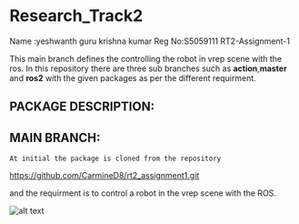 # Research_Track2
Name  :yeshwanth guru krishna kumar
Reg No:S5059111
RT2-Assignment-1


This main branch defines the controlling the robot in vrep scene with the ros.
In this repository there are three sub branches such as **action**,**master** and **ros2** with the given packages as per the  different requirment.

## PACKAGE DESCRIPTION:
## MAIN BRANCH:
    
    At initial the package is cloned from the repository 

   https://github.com/CarmineD8/rt2_assignment1.git

   and the requirment is to control a robot in the vrep scene with the ROS.

   ![alt text](https://github.com/[username]/[reponame]/blob/[branch]/image.jpg?raw=true)

